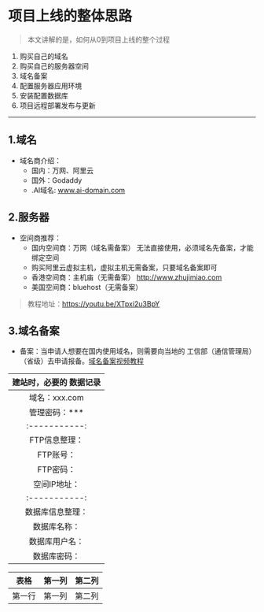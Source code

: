 
# 项目上线的整体思路

> 本文讲解的是，如何从0到项目上线的整个过程

1. 购买自己的域名
2. 购买自己的服务器空间
3. 域名备案
4. 配置服务器应用环境
5. 安装配置数据库
6. 项目远程部署发布与更新

----
## 1.域名
- 域名商介绍：
    - 国内：万网、阿里云
    - 国外：Godaddy
    - .AI域名: www.ai-domain.com

## 2.服务器
- 空间商推荐：
    - 国内空间商：万网（域名需备案）   无法直接使用，必须域名先备案，才能绑定空间
    - 购买阿里云虚拟主机，虚拟主机无需备案，只要域名备案即可
    - 香港空间商：主机庙（无需备案）	http://www.zhujimiao.com
    - 美国空间商：bluehost（无需备案）

> 教程地址：https://youtu.be/XTpxi2u3BpY

## 3.域名备案
- 备案：当申请人想要在国内使用域名，则需要向当地的 工信部（通信管理局）（省级）去申请报备。[域名备案视频教程](https://youtu.be/s1MwJk_9mqo)

|建站时，必要的 **数据记录**|
| :-----------: |
|域名：xxx.com|
|管理密码：***|
| :-----------: |
|FTP信息整理：|
|FTP账号：|
|FTP密码：|
|空间IP地址：|
| :-----------: |
|数据库信息整理：|
|数据库名称：|
|数据库用户名：|
|数据库密码：|


| 表格      | 第一列     | 第二列     |
| ---------- | :-----------:  | :-----------: |
| 第一行     | 第一列     | 第二列     |